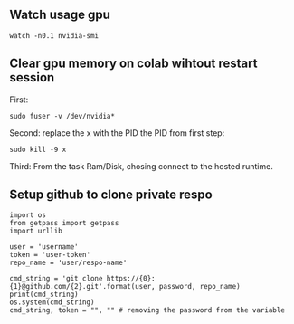 ## Watch usage gpu

```
watch -n0.1 nvidia-smi
```

## Clear gpu memory on colab wihtout restart session
First: 
```
sudo fuser -v /dev/nvidia*
```

Second: replace the x with the PID the PID from first step:
```
sudo kill -9 x
```

Third: From the task Ram/Disk, chosing connect to the hosted runtime.

## Setup github to clone private respo

```
import os
from getpass import getpass
import urllib

user = 'username'
token = 'user-token'
repo_name = 'user/respo-name'

cmd_string = 'git clone https://{0}:{1}@github.com/{2}.git'.format(user, password, repo_name)
print(cmd_string)
os.system(cmd_string)
cmd_string, token = "", "" # removing the password from the variable
```
